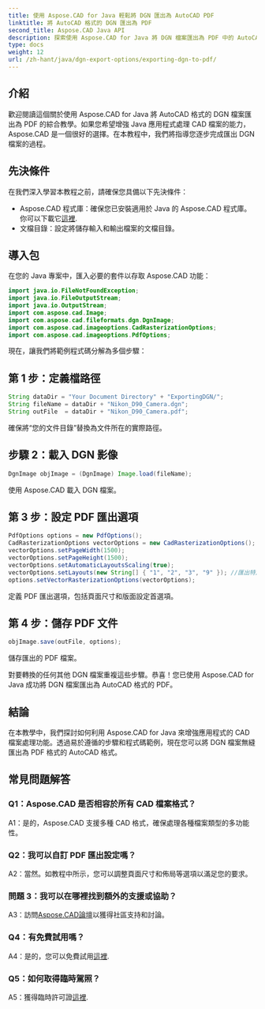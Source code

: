 ```yaml
---
title: 使用 Aspose.CAD for Java 輕鬆將 DGN 匯出為 AutoCAD PDF
linktitle: 將 AutoCAD 格式的 DGN 匯出為 PDF
second_title: Aspose.CAD Java API
description: 探索使用 Aspose.CAD for Java 將 DGN 檔案匯出為 PDF 中的 AutoCAD 格式的逐步指南。輕鬆提升 Java 應用程式的 CAD 處理能力。
type: docs
weight: 12
url: /zh-hant/java/dgn-export-options/exporting-dgn-to-pdf/
---
```

## 介紹

歡迎閱讀這個關於使用 Aspose.CAD for Java 將 AutoCAD 格式的 DGN 檔案匯出為 PDF 的綜合教學。如果您希望增強 Java 應用程式處理 CAD 檔案的能力，Aspose.CAD 是一個很好的選擇。在本教程中，我們將指導您逐步完成匯出 DGN 檔案的過程。


## 先決條件
在我們深入學習本教程之前，請確保您具備以下先決條件：
-  Aspose.CAD 程式庫：確保您已安裝適用於 Java 的 Aspose.CAD 程式庫。你可以下載它[這裡](https://releases.aspose.com/cad/java/).
- 文檔目錄：設定將儲存輸入和輸出檔案的文檔目錄。

## 導入包

在您的 Java 專案中，匯入必要的套件以存取 Aspose.CAD 功能：

```java
import java.io.FileNotFoundException;
import java.io.FileOutputStream;
import java.io.OutputStream;
import com.aspose.cad.Image;
import com.aspose.cad.fileformats.dgn.DgnImage;
import com.aspose.cad.imageoptions.CadRasterizationOptions;
import com.aspose.cad.imageoptions.PdfOptions;
```

現在，讓我們將範例程式碼分解為多個步驟：

## 第 1 步：定義檔路徑

```java
String dataDir = "Your Document Directory" + "ExportingDGN/";
String fileName = dataDir + "Nikon_D90_Camera.dgn";
String outFile  = dataDir + "Nikon_D90_Camera.pdf";
```

確保將“您的文件目錄”替換為文件所在的實際路徑。

## 步驟 2：載入 DGN 影像

```java
DgnImage objImage = (DgnImage) Image.load(fileName);
```

使用 Aspose.CAD 載入 DGN 檔案。

## 第 3 步：設定 PDF 匯出選項

```java
PdfOptions options = new PdfOptions();
CadRasterizationOptions vectorOptions = new CadRasterizationOptions();
vectorOptions.setPageWidth(1500);
vectorOptions.setPageHeight(1500);
vectorOptions.setAutomaticLayoutsScaling(true);
vectorOptions.setLayouts(new String[] { "1", "2", "3", "9" }); //匯出特定視圖
options.setVectorRasterizationOptions(vectorOptions);
```

定義 PDF 匯出選項，包括頁面尺寸和版面設定首選項。

## 第 4 步：儲存 PDF 文件

```java
objImage.save(outFile, options);
```

儲存匯出的 PDF 檔案。

對要轉換的任何其他 DGN 檔案重複這些步驟。恭喜！您已使用 Aspose.CAD for Java 成功將 DGN 檔案匯出為 AutoCAD 格式的 PDF。

## 結論

在本教學中，我們探討如何利用 Aspose.CAD for Java 來增強應用程式的 CAD 檔案處理功能。透過易於遵循的步驟和程式碼範例，現在您可以將 DGN 檔案無縫匯出為 PDF 格式的 AutoCAD 格式。

## 常見問題解答

### Q1：Aspose.CAD 是否相容於所有 CAD 檔案格式？

A1：是的，Aspose.CAD 支援多種 CAD 格式，確保處理各種檔案類型的多功能性。

### Q2：我可以自訂 PDF 匯出設定嗎？

A2：當然。如教程中所示，您可以調整頁面尺寸和佈局等選項以滿足您的要求。

### 問題 3：我可以在哪裡找到額外的支援或協助？

 A3：訪問[Aspose.CAD論壇](https://forum.aspose.com/c/cad/19)以獲得社區支持和討論。

### Q4：有免費試用嗎？

 A4：是的，您可以免費試用[這裡](https://releases.aspose.com/).

### Q5：如何取得臨時駕照？

 A5：獲得臨時許可證[這裡](https://purchase.aspose.com/temporary-license/).